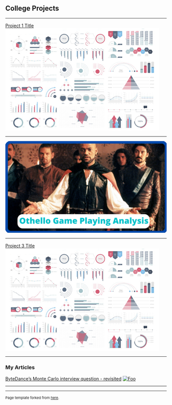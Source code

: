 ## College Projects

---

<!--### Category Name 1 -->

[Project 1 Title](/sample_page)
<img src="images/dummy_thumbnail.jpg?raw=true"/>

---
<!--[Othello Game Playing Analysis](/pdf/sample_presentation.pdf)
<img src="images/othello.png?raw=true"/>-->
[![Othello](images/Othello.png?raw=true)](http://example.net/)


---
[Project 3 Title](http://example.com/)
<img src="images/dummy_thumbnail.jpg?raw=true"/>

---

### My Articles

[ByteDance’s Monte Carlo interview question - revisited](https://medium.com/@barberal/bytedance-monte-carlo-interview-question-revisited-882ea89eca0)
<a href="https://medium.com/@barberal/bytedance-monte-carlo-interview-question-revisited-882ea89eca0" rel="medium article ByteDance">![Foo](https://miro.medium.com/max/1280/0*rFu2uPAlSYKoijan.jpeg)</a>


---




---
<p style="font-size:11px">Page template forked from <a href="https://github.com/evanca/quick-portfolio">here</a>.</p>
<!-- Remove above link if you don't want to attibute -->
